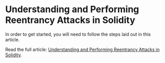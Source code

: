 # Understanding and Performing Reentrancy Attacks in Solidity

In order to get started, you will need to follow the steps laid out in this article.

Read the full article: [Understanding and Performing Reentrancy Attacks in Solidity](https://www.jasonschwarz.xyz/articles/understanding-and-performing-reentrancy-attacks-in-solidity).

